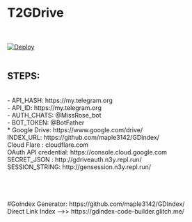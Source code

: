 # T2GDrive
</br>
</br>
<a href="https://heroku.com/deploy?template=https://github.com/Luciferleech/TGDRIVE/tree/master" rel="nofollow"><img src="https://camo.githubusercontent.com/83b0e95b38892b49184e07ad572c94c8038323fb/68747470733a2f2f7777772e6865726f6b7563646e2e636f6d2f6465706c6f792f627574746f6e2e737667" alt="Deploy" data-canonical-src="https://www.herokucdn.com/deploy/button.svg" style="max-width:100%;"></a>
</br>
</br>
<H2>STEPS:</H2>
</br>
- API_HASH: https://my.telegram.org
</br>
- API_ID: https://my.telegram.org
</br>
- AUTH_CHATS: @MissRose_bot
</br>
- BOT_TOKEN: @BotFather
</br>
* Google Drive: https://www.google.com/drive/
</br>
   INDEX_URL: https://github.com/maple3142/GDIndex/
</br>
   Cloud Flare : cloudflare.com
</br>
   OAuth API credential: https://console.cloud.google.com
</br>
   SECRET_JSON : http://gdriveauth.n3y.repl.run/
</br>
   SESSION_STRING: http://gensession.n3y.repl.run/
</br>
</br>
</br>
</br>
</br>   
  #GoIndex Generator: https://github.com/maple3142/GDIndex/
  </br>
  Direct Link Index -->> https://gdindex-code-builder.glitch.me/
